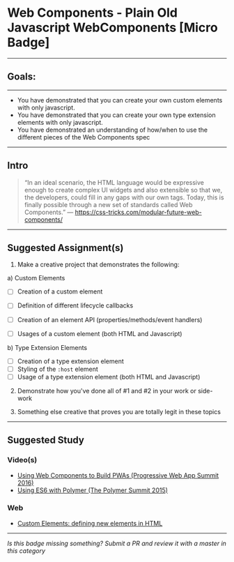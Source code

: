 # Web Components - Plain Old Javascript WebComponents [Micro Badge]

------

## Goals:

------

- You have demonstrated that you can create your own custom elements with only javascript.
- You have demonstrated that you can create your own type extension elements with only javascript.
- You have demonstrated an understanding of how/when to use the different pieces of the Web Components spec

-----

## Intro

> “In an ideal scenario, the HTML language would be expressive enough to create complex UI widgets and also extensible so that we, the developers, could fill in any gaps with our own tags. Today, this is finally possible through a new set of standards called Web Components.” ― https://css-tricks.com/modular-future-web-components/

-----

## Suggested Assignment(s)

1) Make a creative project that demonstrates the following:

  a) Custom Elements
   - [ ] Creation of a custom element
   - [ ] Definition of different lifecycle callbacks
   - [ ] Creation of an element API (properties/methods/event handlers)
   - [ ] Usages of a custom element (both HTML and Javascript)


  b) Type Extension Elements
   - [ ] Creation of a type extension element
   - [ ] Styling of the `:host` element
   - [ ] Usage of a type extension element (both HTML and Javascript)

2) Demonstrate how you've done all of #1 and #2 in your work or side-work

3) Something else creative that proves you are totally legit in these topics


---------------

## Suggested Study

### Video(s)
- [Using Web Components to Build PWAs (Progressive Web App Summit 2016)](https://www.youtube.com/watch?v=pBCDdeqzUlY&index=17&list=PLNYkxOF6rcIAWWNR_Q6eLPhsyx6VvYjVb)
- [Using ES6 with Polymer (The Polymer Summit 2015)](https://youtu.be/bX3_tN23M_Y?t=14m26s)

### Web
- [Custom Elements: defining new elements in HTML](http://www.html5rocks.com/en/tutorials/webcomponents/customelements/)

-----

  *Is this badge missing something? Submit a PR and review it with a master in this category*
